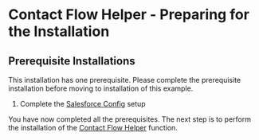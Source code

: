 # Contact Flow Helper - Preparing for the Installation
## Prerequisite Installations
This installation has one prerequisite. Please complete the prerequisite installation before moving to installation of this example.
1. Complete the [Salesforce Config](../../AWSSCV-SalesforceConfig/readme.md) setup

You have now completed all the prerequisites. The next step is to perform the installation of the [Contact Flow Helper](install.md) function.

